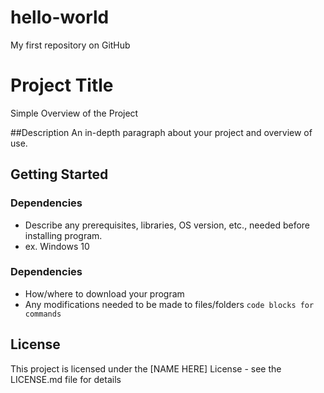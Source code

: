 # hello-world
My first repository on GitHub


# Project Title
Simple Overview of the Project

##Description
An in-depth paragraph about your project and overview of use.

## Getting Started

### Dependencies
- Describe any prerequisites, libraries, OS version, etc., needed before installing program.
- ex. Windows 10

### Dependencies
- How/where to download your program
- Any modifications needed to be made to files/folders
`code blocks for commands`

## License
This project is licensed under the [NAME HERE] License - see the LICENSE.md file for details
